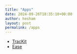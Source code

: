 ```yaml
---
title: "Apps"
date: 2024-09-26T18:35:10+00:00
author: hesham
layout: post
permalink: /apps
---
```


* [TracKit](https://apps.apple.com/app/trackit-daily-tracker-logger/id684374465)
* [Ease](https://apps.apple.com/app/ease-migraine-tracker/id6670308958?)
